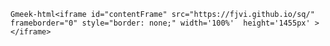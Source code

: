 `Gmeek-html<iframe id="contentFrame" src="https://fjvi.github.io/sq/" frameborder="0" style="border: none;" width='100%'  height='1455px' ></iframe>`
